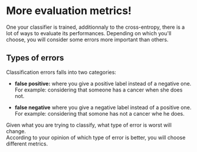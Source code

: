 # More evaluation metrics!

One your classifier is trained, additionnaly to the cross-entropy, there is a lot of ways to evaluate its performances. Depending on which you'll choose, you will consider some errors more important than others.  

## Types of errors
Classification errors falls into two categories:
- **false positive:** where you give a positive label instead of a negative one.  
  For example: considering that someone has a cancer when she does not. 

- **false negative**  where you give a negative label instead of a positive one.  
  For example: considering that somone has not a cancer whe he does.

Given what you are trying to classify, what type of error is worst will change.  
According to your opinion of which type of error is better, you will choose different metrics.